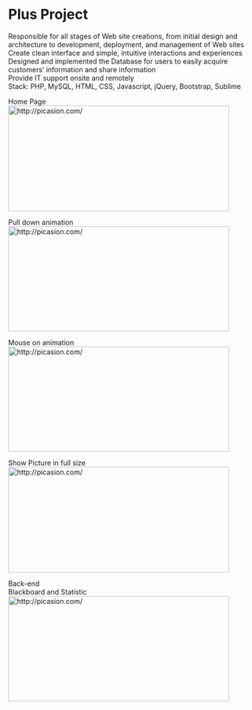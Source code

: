 # Plus Project
Responsible for all stages of Web site creations, from initial design and architecture to development, deployment, and management of Web sites</br>
Create clean interface and simple, intuitive interactions and experiences</br>
Designed and implemented the Database for users to easily acquire customers’ information and share information </br>
Provide IT support onsite and remotely</br>
Stack: PHP, MySQL, HTML, CSS, Javascript, jQuery, Bootstrap, Sublime</br>

Home Page</br>
<a href="http://picasion.com/"><img src="http://i.picasion.com/pic81/9f3cd471a20377fd6c82ffe26f7cf00e.gif" width="450" height="215" border="0" alt="http://picasion.com/" /></a><br /><a href="http://picasion.com/"> </a>

Pull down animation</br>
<a href="http://picasion.com/"><img src="http://i.picasion.com/pic81/64dedc8332af9b69f23f78efb909f591.gif" width="450" height="214" border="0" alt="http://picasion.com/" /></a><br /><a href="http://picasion.com/"> </a>

Mouse on animation</br>
<a href="http://picasion.com/"><img src="http://i.picasion.com/pic81/bdcb978dd44691a77a9586d3c10c6712.gif" width="450" height="214" border="0" alt="http://picasion.com/" /></a><br /><a href="http://picasion.com/"> </a>

Show Picture in full size</br>
<a href="http://picasion.com/"><img src="http://i.picasion.com/pic81/e22094154783a30d74b55c4b04c01367.gif" width="450" height="215" border="0" alt="http://picasion.com/" /></a><br /><a href="http://picasion.com/"></a>

Back-end</br>
Blackboard and Statistic
<a href="http://picasion.com/"><img src="http://i.picasion.com/pic81/974e61b7307a529effc2a53d25a0cd4a.gif" width="450" height="215" border="0" alt="http://picasion.com/" /></a><br /><a href="http://picasion.com/"></a>
